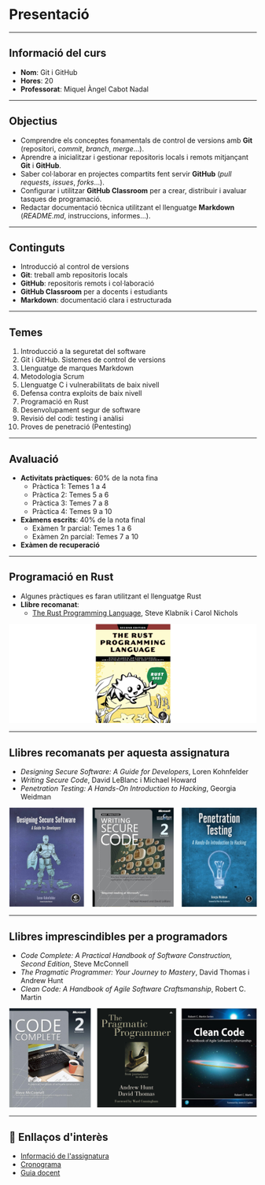 # Presentació

---

## Informació del curs

- **Nom**: Git i GitHub
- **Hores**: 20
- **Professorat**: Miquel Àngel Cabot Nadal

---

## Objectius

- Comprendre els conceptes fonamentals de control de versions amb **Git** (repositori, _commit_, _branch_, _merge_...).
- Aprendre a inicialitzar i gestionar repositoris locals i remots mitjançant **Git** i **GitHub**.
- Saber col·laborar en projectes compartits fent servir **GitHub** (_pull requests_, _issues_, _forks_...).
- Configurar i utilitzar **GitHub Classroom** per a crear, distribuir i avaluar tasques de programació.
- Redactar documentació tècnica utilitzant el llenguatge **Markdown** (_README.md_, instruccions, informes...).


---

## Continguts

- Introducció al control de versions
- **Git**: treball amb repositoris locals
- **GitHub**: repositoris remots i col·laboració
- **GitHub Classroom** per a docents i estudiants
- **Markdown**: documentació clara i estructurada

---

## Temes

1. Introducció a la seguretat del software
2. Git i GitHub. Sistemes de control de versions
3. Llenguatge de marques Markdown
4. Metodologia Scrum
5. Llenguatge C i vulnerabilitats de baix nivell
6. Defensa contra exploits de baix nivell
7. Programació en Rust
8. Desenvolupament segur de software
9. Revisió del codi: testing i anàlisi
10. Proves de penetració (Pentesting)

---

## Avaluació

- **Activitats pràctiques**: 60% de la nota fina
  - Pràctica 1: Temes 1 a 4
  - Pràctica 2: Temes 5 a 6
  - Pràctica 3: Temes 7 a 8
  - Pràctica 4: Temes 9 a 10
- **Exàmens escrits**: 40% de la nota final
  - Exàmen 1r parcial: Temes 1 a 6
  - Exàmen 2n parcial: Temes 7 a 10
- **Exàmen de recuperació**

---

## Programació en Rust

- Algunes pràctiques es faran utilitzant el llenguatge Rust
- **Llibre recomanat**:
  - [The Rust Programming Language](https://doc.rust-lang.org/book/), Steve Klabnik i Carol Nichols

![The Rust Programming Language](./img/rust_book.png)

---

## Llibres recomanats per aquesta assignatura

- _Designing Secure Software: A Guide for Developers_, Loren Kohnfelder
- _Writing Secure Code_, David LeBlanc i Michael Howard
- _Penetration Testing: A Hands-On Introduction to Hacking_, Georgia Weidman

![Llibres per assignatura](./img/books1.png)

---

## Llibres imprescindibles per a programadors

- _Code Complete: A Practical Handbook of Software Construction, Second Edition_, Steve McConnell
- _The Pragmatic Programmer: Your Journey to Mastery_, David Thomas i Andrew Hunt
- _Clean Code: A Handbook of Agile Software Craftsmanship_, Robert C. Martin

![Llibres per programadors](./img/books2.png)

---

## 🔗 Enllaços d'interès

- [Informació de l'assignatura](https://estudis.uib.cat/estudis-de-grau/grau/telematica/GTT2-P/22660/index.html)
- [Cronograma](https://academic.uib.es/pds/consultaPublica/look[conpub]InicioPubHora?entradaPublica=true&lock=true&idiomaPais=ca.ES&planDocente=2024&centro=9399&estudio=331&planEstudio=613&curso=4&trimestre=S/2&asignatura22660=22660&&grupo0=4&consultarAsignaturaGrupoPrivada=S)
- [Guia docent](https://academic.uib.es/doa/consultaPublica/look%5bconpub%5dMostrarPubGuiaDocAs?entradaPublica=true&idiomaPais=ca.ES&_anoAcademico=2024&_codAsignatura=22660)
